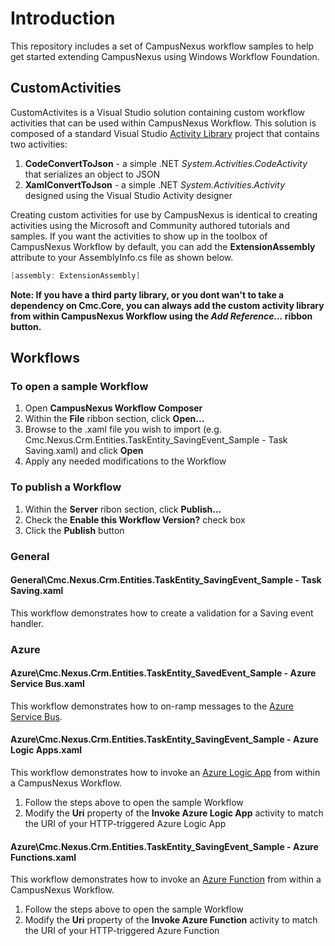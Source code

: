 # Introduction
This repository includes a set of CampusNexus workflow samples to help get started extending CampusNexus using Windows Workflow Foundation.
## CustomActivities
CustomActivites is a Visual Studio solution containing custom workflow activities that can be used within CampusNexus Workflow.  This solution is composed of a standard Visual Studio [Activity Library](https://msdn.microsoft.com/en-us/library/dd489393.aspx) project that contains two activities:
1. **CodeConvertToJson** - a simple .NET *System.Activities.CodeActivity* that serializes an object to JSON
2. **XamlConvertToJson** - a simple .NET *System.Activities.Activity* designed using the Visual Studio Activity designer

Creating custom activities for use by CampusNexus is identical to creating activities using the Microsoft and Community authored tutorials and samples.  If you want the activities to show up in the toolbox of CampusNexus Workflow by default, you can add the **ExtensionAssembly** attribute to your AssemblyInfo.cs file as shown below.
```csharp
[assembly: ExtensionAssembly]
```
**Note: If you have a third party library, or you dont wan't to take a dependency on Cmc.Core, you can always add the custom activity library from within CampusNexus Workflow using the *Add Reference...* ribbon button.**
## Workflows
### To open a sample Workflow
1. Open **CampusNexus Workflow Composer**
2. Within the **File** ribbon section, click **Open...**
3. Browse to the .xaml file you wish to import (e.g. Cmc.Nexus.Crm.Entities.TaskEntity_SavingEvent_Sample - Task Saving.xaml) and click **Open**
4. Apply any needed modifications to the Workflow

### To publish a Workflow
1. Within the **Server** ribon section, click **Publish...**
2. Check the **Enable this Workflow Version?** check box
3. Click the **Publish** button

### General
#### General\Cmc.Nexus.Crm.Entities.TaskEntity_SavingEvent_Sample - Task Saving.xaml
This workflow demonstrates how to create a validation for a Saving event handler.

### Azure
#### Azure\Cmc.Nexus.Crm.Entities.TaskEntity_SavedEvent_Sample - Azure Service Bus.xaml
This workflow demonstrates how to on-ramp messages to the [Azure Service Bus](https://docs.microsoft.com/en-us/azure/service-bus/).
#### Azure\Cmc.Nexus.Crm.Entities.TaskEntity_SavingEvent_Sample - Azure Logic Apps.xaml
This workflow demonstrates how to invoke an [Azure Logic App](https://docs.microsoft.com/en-us/azure/logic-apps/) from within a CampusNexus Workflow.
1. Follow the steps above to open the sample Workflow
2. Modify the **Uri** property of the **Invoke Azure Logic App** activity to match the URI of your HTTP-triggered Azure Logic App
#### Azure\Cmc.Nexus.Crm.Entities.TaskEntity_SavingEvent_Sample - Azure Functions.xaml
This workflow demonstrates how to invoke an [Azure Function](https://docs.microsoft.com/en-us/azure/azure-functions/) from within a CampusNexus Workflow.
1. Follow the steps above to open the sample Workflow
2. Modify the **Uri** property of the **Invoke Azure Function** activity to match the URI of your HTTP-triggered Azure Function
